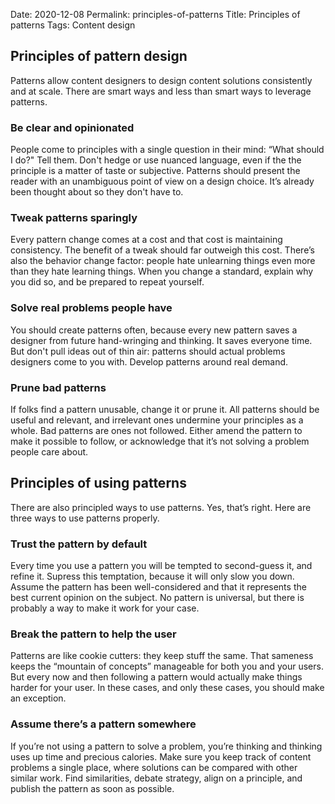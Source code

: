 Date: 2020-12-08
Permalink: principles-of-patterns
Title: Principles of patterns
Tags: Content design

## Principles of pattern design
Patterns allow content designers to design content solutions consistently and at scale. There are smart ways and less than smart ways to leverage patterns. 

### Be clear and opinionated
People come to principles with a single question in their mind: “What should I do?" Tell them. Don't hedge or use nuanced language, even if the the principle is a matter of taste or subjective. Patterns should present the reader with an unambiguous point of view on a design choice. It’s already been thought about so they don't have to.

### Tweak patterns sparingly
Every pattern change comes at a cost and that cost is maintaining consistency. The benefit of a tweak should far outweigh this cost. There’s also the behavior change factor: people hate unlearning things even more than they hate learning things. When you change a standard, explain why you did so, and be prepared to repeat yourself.

### Solve real problems people have
You should create patterns often, because every new pattern saves a designer from future hand-wringing and thinking. It saves everyone time. But don't pull ideas out of thin air: patterns should actual problems designers come to you with. Develop patterns around real demand. 

### Prune bad patterns
If folks find a pattern unusable, change it or prune it. All patterns should be useful and relevant, and irrelevant ones undermine your principles as a whole. Bad patterns are ones not followed. Either amend the pattern to make it possible to follow, or acknowledge that it’s not solving a problem people care about.


## Principles of using patterns
There are also principled ways to use patterns. Yes, that’s right. Here are three ways to use patterns properly.

### Trust the pattern by default
Every time you use a pattern you will be tempted to second-guess it, and refine it. Supress this temptation, because it will only slow you down. Assume the pattern has been well-considered and that it represents the best current opinion on the subject. No pattern is universal, but there is probably a way to make it work for your case.

### Break the pattern to help the user
Patterns are like cookie cutters: they keep stuff the same. That sameness keeps the “mountain of concepts” manageable for both you and your users. But every now and then following a pattern would actually make things harder for your user. In these cases, and only these cases, you should make an exception.

### Assume there’s a pattern somewhere
If you’re not using a pattern to solve a problem, you’re thinking and thinking uses up time and precious calories. Make sure you keep track of content problems a single place, where solutions can be compared with other similar work. Find similarities, debate strategy, align on a principle, and publish the pattern as soon as possible.